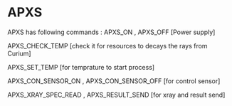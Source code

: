 # APXS

APXS has following commands :
APXS_ON , APXS_OFF [Power supply]

APXS_CHECK_TEMP [check it for resources to decays the rays from Curium]

APXS_SET_TEMP [for temprature to start process]

APXS_CON_SENSOR_ON , APXS_CON_SENSOR_OFF [for control sensor]

APXS_XRAY_SPEC_READ , APXS_RESULT_SEND [for xray and result send]
